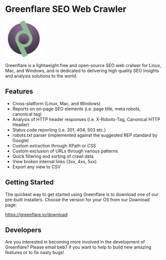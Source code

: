 # Greenflare SEO Web Crawler
<img alt="Greenflare SEO Web Crawler Logo" src="greenflare/resources/greenflare-logo.svg" width="120" />

Greenflare is a lightweight free and open-source SEO web cralwer for Linux, Mac, and Windows, and is dedicated to delivering high quality 
SEO insights and analysis solutions to the world.

## Features

* Cross-platform (Linux, Mac, and Windows)
* Reports on on-page SEO elements (i.e. page title, meta robots, canonical tag)
* Analysis of HTTP header responses (i.e. X-Robots-Tag, Canonical HTTP Header)
* Status code reporting (i.e. 301, 404, 503 etc.) 
* robots.txt parser (implemented against the suggested REP standard by Google)
* Custom extraction through XPath or CSS
* Custom exclusion of URLs through various patterns
* Quick filtering and sorting of crawl data
* View broken internal links (3xx, 4xx, 5xx)
* Export any view to CSV


## Getting Started

The quickest way to get started using Greenflare is to download one of 
our pre-built installers. Choose the version for your OS from our Download page:

https://greenflare.io/download


## Developers

Are you interested in becoming more involved in the development of 
Greenflare? Please email beb7 if you want to help to build new amazing features or to fix nasty bugs!
